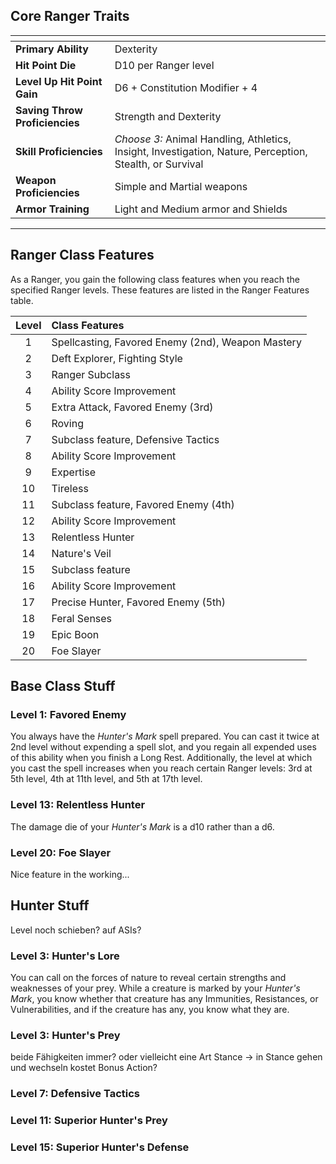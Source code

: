 ## Core Ranger Traits

| <!-- -->                       | <!-- -->                                                                                                 |
| :----------------------------- | :------------------------------------------------------------------------------------------------------- |
| **Primary Ability**            | Dexterity                                                                                                |
| **Hit Point Die**              | D10 per Ranger level                                                                                     |
| **Level Up Hit Point Gain**    | D6 + Constitution Modifier + 4                                                                           |
| **Saving Throw Proficiencies** | Strength and Dexterity                                                                                   |
| **Skill Proficiencies**        | *Choose 3:* Animal Handling, Athletics, Insight, Investigation, Nature, Perception, Stealth, or Survival |
| **Weapon Proficiencies**       | Simple and Martial weapons                                                                               |
| **Armor Training**             | Light and Medium armor and Shields                                                                       |
___


## Ranger Class Features

As a Ranger, you gain the following class features when you reach the specified Ranger levels. These features are listed in the Ranger Features table.

| Level | Class Features                                    |
| :---: | :------------------------------------------------ |
|   1   | Spellcasting, Favored Enemy (2nd), Weapon Mastery |
|   2   | Deft Explorer, Fighting Style                     |
|   3   | Ranger Subclass                                   |
|   4   | Ability Score Improvement                         |
|   5   | Extra Attack, Favored Enemy (3rd)                 |
|   6   | Roving                                            |
|   7   | Subclass feature, Defensive Tactics               |
|   8   | Ability Score Improvement                         |
|   9   | Expertise                                         |
|  10   | Tireless                                          |
|  11   | Subclass feature, Favored Enemy (4th)             |
|  12   | Ability Score Improvement                         |
|  13   | Relentless Hunter                                 |
|  14   | Nature's Veil                                     |
|  15   | Subclass feature                                  |
|  16   | Ability Score Improvement                         |
|  17   | Precise Hunter, Favored Enemy (5th)               |
|  18   | Feral Senses                                      |
|  19   | Epic Boon                                         |
|  20   | Foe Slayer                                        |




## Base Class Stuff

### Level 1: Favored Enemy
You always have the *Hunter's Mark* spell prepared.
You can cast it twice at 2nd level without expending a spell slot, and you regain all expended uses of this ability when you finish a Long Rest.
Additionally, the level at which you cast the spell increases when you reach certain Ranger levels: 3rd at 5th level, 4th at 11th level, and 5th at 17th level.

### Level 13: Relentless Hunter
The damage die of your *Hunter's Mark* is a d10 rather than a d6.

### Level 20: Foe Slayer
Nice feature in the working...



## Hunter Stuff
Level noch schieben? auf ASIs?

### Level 3: Hunter's Lore
You can call on the forces of nature to reveal certain strengths and weaknesses of your prey. While a creature is marked by your *Hunter's Mark*, you know whether that creature has any Immunities, Resistances, or Vulnerabilities, and if the creature has any, you know what they are.

### Level 3: Hunter's Prey
beide Fähigkeiten immer? oder vielleicht eine Art Stance -> in Stance gehen und wechseln kostet Bonus Action?

### Level 7: Defensive Tactics

### Level 11: Superior Hunter's Prey

### Level 15: Superior Hunter's Defense